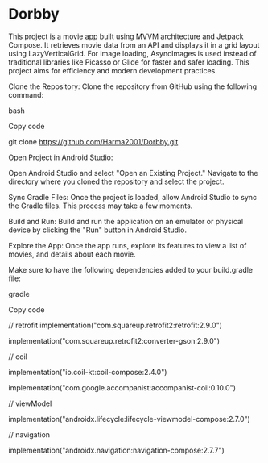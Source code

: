 # Dorbby

This project is a movie app built using MVVM architecture and Jetpack Compose. It retrieves movie data from an API and displays it in a grid layout using LazyVerticalGrid. For image loading, AsyncImages is used instead of traditional libraries like Picasso or Glide for faster and safer loading. This project aims for efficiency and modern development practices.

Clone the Repository:
Clone the repository from GitHub using the following command:

bash


Copy code

git clone https://github.com/Harma2001/Dorbby.git


Open Project in Android Studio:

Open Android Studio and select "Open an Existing Project." Navigate to the directory where you cloned the repository and select the project.

Sync Gradle Files:
Once the project is loaded, allow Android Studio to sync the Gradle files. This process may take a few moments.

Build and Run:
Build and run the application on an emulator or physical device by clicking the "Run" button in Android Studio.

Explore the App:
Once the app runs, explore its features to view a list of movies, and details about each movie.

Make sure to have the following dependencies added to your build.gradle file:

gradle

Copy code

// retrofit
implementation("com.squareup.retrofit2:retrofit:2.9.0")

implementation("com.squareup.retrofit2:converter-gson:2.9.0")

// coil

implementation("io.coil-kt:coil-compose:2.4.0")

implementation("com.google.accompanist:accompanist-coil:0.10.0")

// viewModel

implementation("androidx.lifecycle:lifecycle-viewmodel-compose:2.7.0")

// navigation

implementation("androidx.navigation:navigation-compose:2.7.7")
